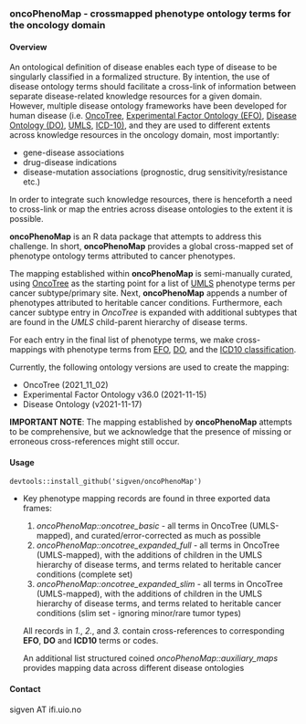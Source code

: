 ### oncoPhenoMap - crossmapped phenotype ontology terms for the oncology domain

#### Overview

An ontological definition of disease enables each type of disease to be singularly classified in a formalized structure. By intention, the use of disease ontology terms should facilitate a cross-link of information between separate disease-related knowledge resources for a given domain. However, multiple disease ontology frameworks have been developed for human disease (i.e. [OncoTree](http://oncotree.mskcc.org/#/home), [Experimental Factor Ontology (EFO)](https://github.com/EBISPOT/efo), [Disease Ontology (DO)](https://github.com/DiseaseOntology/HumanDiseaseOntology), [UMLS](https://www.ncbi.nlm.nih.gov/medgen/), [ICD-10)](https://www.who.int/standards/classifications/classification-of-diseases), and they are used to different extents across knowledge resources in the oncology domain, most importantly:

-   gene-disease associations
-   drug-disease indications
-   disease-mutation associations (prognostic, drug sensitivity/resistance etc.)

In order to integrate such knowledge resources, there is henceforth a need to cross-link or map the entries across disease ontologies to the extent it is possible.

**oncoPhenoMap** is an R data package that attempts to address this challenge. In short, **oncoPhenoMap** provides a global cross-mapped set of phenotype ontology terms attributed to cancer phenotypes.

The mapping established within **oncoPhenoMap** is semi-manually curated, using [OncoTree](http://oncotree.mskcc.org/#/home) as the starting point for a list of [UMLS](https://www.ncbi.nlm.nih.gov/medgen/) phenotype terms per cancer subtype/primary site. Next, **oncoPhenoMap** appends a number of phenotypes attributed to heritable cancer conditions. Furthermore, each cancer subtype entry in *OncoTree* is expanded with additional subtypes that are found in the *UMLS* child-parent hierarchy of disease terms.

For each entry in the final list of phenotype terms, we make cross-mappings with phenotype terms from [EFO](https://github.com/EBISPOT/efo), [DO](https://disease-ontology.org/), and the [ICD10 classification](https://www.who.int/standards/classifications/classification-of-diseases).

Currently, the following ontology versions are used to create the mapping:

-   OncoTree (2021_11_02)
-   Experimental Factor Ontology v36.0 (2021-11-15)
-   Disease Ontology (v2021-11-17)

**IMPORTANT NOTE**: The mapping established by **oncoPhenoMap** attempts to be comprehensive, but we acknowledge that the presence of missing or erroneous cross-references might still occur.

#### Usage

`devtools::install_github('sigven/oncoPhenoMap')`

-   Key phenotype mapping records are found in three exported data frames:

    1.  *oncoPhenoMap::oncotree_basic* - all terms in OncoTree (UMLS-mapped), and curated/error-corrected as much as possible
    2.  *oncoPhenoMap::oncotree_expanded_full* - all terms in OncoTree (UMLS-mapped), with the additions of children in the UMLS hierarchy of disease terms, and terms related to heritable cancer conditions (complete set)
    3.  *oncoPhenoMap::oncotree_expanded_slim* - all terms in OncoTree (UMLS-mapped), with the additions of children in the UMLS hierarchy of disease terms, and terms related to heritable cancer conditions (slim set - ignoring minor/rare tumor types)

    All records in *1.*, *2.*, and *3.* contain cross-references to corresponding **EFO**, **DO** and **ICD10** terms or codes.

    An additional list structured coined *oncoPhenoMap::auxiliary_maps* provides mapping data across different disease ontologies

#### Contact

sigven AT ifi.uio.no
